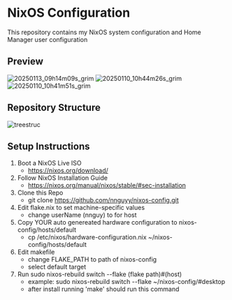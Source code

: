 # NixOS Configuration
This repository contains my NixOS system configuration and Home Manager user configuration

## Preview
![20250113_09h14m09s_grim](https://github.com/user-attachments/assets/235ea26b-6a2c-4cc0-8f76-fb625f482fd5)
![20250110_10h44m26s_grim](https://github.com/user-attachments/assets/4d824711-0249-47b1-99ac-6729051fec88)
![20250110_10h41m51s_grim](https://github.com/user-attachments/assets/629e7681-59aa-4526-951a-175490ff76ca)

## Repository Structure          
![treestruc](https://github.com/user-attachments/assets/8d4690d9-d7f3-4d1d-884a-104a3d392306)


## Setup Instructions
1. Boot a NixOS Live ISO
   - https://nixos.org/download/
3. Follow NixOS Installation Guide
   - https://nixos.org/manual/nixos/stable/#sec-installation
4. Clone this Repo
   - git clone https://github.com/nnguyy/nixos-config.git
5. Edit flake.nix to set machine-specific values
   - change userName (nnguy) to for host 
6. Copy YOUR auto genereated hardware configuration to nixos-config/hosts/default
   - cp /etc/nixos/hardware-configuration.nix ~/nixos-config/hosts/default
8. Edit makefile
   - change FLAKE_PATH to path of nixos-config
   - select default target
9. Run sudo nixos-rebuild switch --flake (flake path)#(host)
   - example: sudo nixos-rebuild switch --flake ~/nixos-config/#desktop
   - after install running 'make' should run this command 
